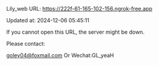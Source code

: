 Lily_web URL: https://222f-61-165-102-156.ngrok-free.app

Updated at: 2024-12-06 05:45:11

If you cannot open this URL, the server might be down.

Please contact: 

goley04@foxmail.com Or Wechat:GL_yeaH